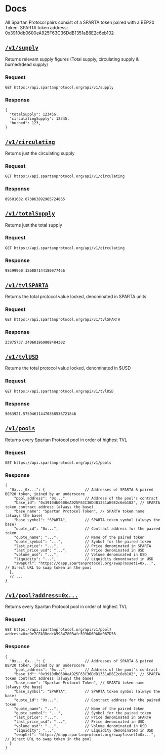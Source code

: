 # Docs

All Spartan Protocol pairs consist of a SPARTA token paired with a BEP20 Token. 
SPARTA token address: 0x3910db0600eA925F63C36DdB1351aB6E2c6eb102

## [`/v1/supply`](https://api.spartanprotocol.org/api/v1/supply)

Returns relevant supply figures (Total supply, circulating supply & burned/dead supply)

### Request

`GET https://api.spartanprotocol.org/api/v1/supply`

### Response

```json5
{
  "totalSupply": 123456,
  "circulatingSupply": 12345,
  "burned": 123,
}
```

## [`/v1/circulating`](https://api.spartanprotocol.org/api/v1/circulating)

Returns just the circulating supply

### Request

`GET https://api.spartanprotocol.org/api/v1/circulating`

### Response

```json5
89601682.073863892965724865
```

## [`/v1/totalSupply`](https://api.spartanprotocol.org/api/v1/totalSupply)

Returns just the total supply

### Request

`GET https://api.spartanprotocol.org/api/v1/circulating`

### Response

```json5
98599960.126087144180977466
```

## [`/v1/tvlSPARTA`](https://api.spartanprotocol.org/api/v1/tvlSPARTA)

Returns the total protocol value locked, denominated in SPARTA units

### Request

`GET https://api.spartanprotocol.org/api/v1/tvlSPARTA`

### Response

```json5
23975737.340601869008484302
```

## [`/v1/tvlUSD`](https://api.spartanprotocol.org/api/v1/tvlUSD)

Returns the total protocol value locked, denominated in $USD

### Request

`GET https://api.spartanprotocol.org/api/v1/tvlUSD`

### Response

```json5
5063921.575946114470368536721846
```

## [`/v1/pools`](https://api.spartanprotocol.org/api/v1/pools)

Returns every Spartan Protocol pool in order of highest TVL

### Request

`GET https://api.spartanprotocol.org/api/v1/pools`

### Response

```json5
{
  "0x..._0x...": {                  // Addresses of SPARTA & paired BEP20 token, joined by an underscore
    "pool_address": "0x...",        // Address of the pool's contract
    "base_id": "0x3910db0600eA925F63C36DdB1351aB6E2c6eb102", // SPARTA token contract address (always the base)
    "base_name": "Spartan Protocol Token", // SPARTA token name (always the base)
    "base_symbol": "SPARTA",        // SPARTA token symbol (always the base)
    "quote_id": "0x...",            // Contract address for the paired token
    "quote_name": "...",            // Name of the paired token
    "quote_symbol": "...",          // Symbol for the paired token
    "last_price": "...",            // Price denominated in SPARTA  
    "last_price_usd": "...",        // Price denominated in USD
    "volume_usd": "...",            // Volume denominated in USD
    "liquidity": "...",             // Liquidity denominated in USD
    "swapUrl": "https://dapp.spartanprotocol.org/swap?asset1=0x...", // Direct URL to swap token in the pool
  },
  // ...
}
```

## [`/v1/pool?address=0x...`](https://api.spartanprotocol.org/api/v1/pool?address=0xe9e7CEA3DedcA5984780Bafc599bD69ADd087D56)

Returns every Spartan Protocol pool in order of highest TVL

### Request

`GET https://api.spartanprotocol.org/api/v1/pool?address=0xe9e7CEA3DedcA5984780Bafc599bD69ADd087D56`

### Response

```json5
{
  "0x..._0x...": {                  // Addresses of SPARTA & paired BEP20 token, joined by an underscore
    "pool_address": "0x...",        // Address of the pool's contract
    "base_id": "0x3910db0600eA925F63C36DdB1351aB6E2c6eb102", // SPARTA token contract address (always the base)
    "base_name": "Spartan Protocol Token", // SPARTA token name (always the base)
    "base_symbol": "SPARTA",        // SPARTA token symbol (always the base)
    "quote_id": "0x...",            // Contract address for the paired token
    "quote_name": "...",            // Name of the paired token
    "quote_symbol": "...",          // Symbol for the paired token
    "last_price": "...",            // Price denominated in SPARTA  
    "last_price_usd": "...",        // Price denominated in USD
    "volume_usd": "...",            // Volume denominated in USD
    "liquidity": "...",             // Liquidity denominated in USD
    "swapUrl": "https://dapp.spartanprotocol.org/swap?asset1=0x...", // Direct URL to swap token in the pool
  }
}
```
